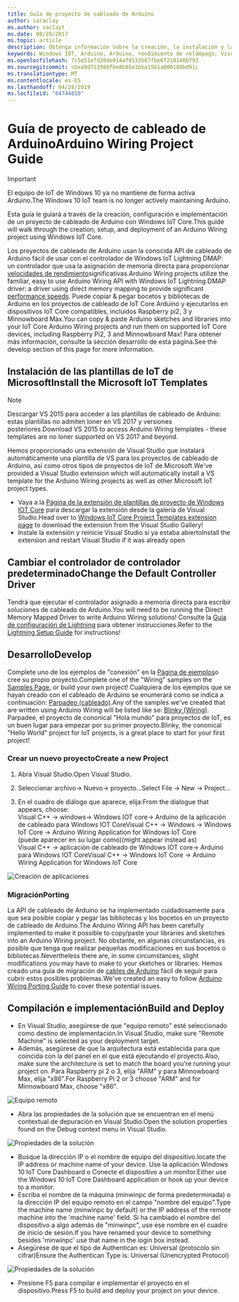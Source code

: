 ```yaml
---
title: Guía de proyecto de cableado de Arduino
author: saraclay
ms.author: saclayt
ms.date: 08/28/2017
ms.topic: article
description: Obtenga información sobre la creación, la instalación y la implementación de un proyecto de cableado de Arduino con Windows IoT Core.
keywords: Windows IOT, Arduino, Arduino, rendimiento de relámpago, Visual Studio
ms.openlocfilehash: 7c5e51efd20de014af4533587fbe6f210140b793
ms.sourcegitcommit: cbea9d713986fbe8b85e1bba1561a000188bd91c
ms.translationtype: MT
ms.contentlocale: es-ES
ms.lasthandoff: 04/28/2019
ms.locfileid: "64744810"
---
```

# <a name="arduino-wiring-project-guide"></a><span data-ttu-id="78722-104">Guía de proyecto de cableado de Arduino</span><span class="sxs-lookup"><span data-stu-id="78722-104">Arduino Wiring Project Guide</span></span>

> [!IMPORTANT]
> <span data-ttu-id="78722-105">El equipo de IoT de Windows 10 ya no mantiene de forma activa Arduino.</span><span class="sxs-lookup"><span data-stu-id="78722-105">The Windows 10 IoT team is no longer actively maintaining Arduino.</span></span>

<span data-ttu-id="78722-106">Esta guía le guiará a través de la creación, configuración e implementación de un proyecto de cableado de Arduino con Windows IoT Core.</span><span class="sxs-lookup"><span data-stu-id="78722-106">This guide will walk through the creation, setup, and deployment of an Arduino Wiring project using Windows IoT Core.</span></span>

<span data-ttu-id="78722-107">Los proyectos de cableado de Arduino usan la conocida API de cableado de Arduino fácil de usar con el controlador de Windows IoT Lightning DMAP: un controlador que usa la asignación de memoria directa para proporcionar [velocidades de rendimiento](../develop-your-app/LightningPerformance.md)significativas.</span><span class="sxs-lookup"><span data-stu-id="78722-107">Arduino Wiring projects utilize the familiar, easy to use Arduino Wiring API with Windows IoT Lightning DMAP driver: a driver using direct memory mapping to provide significant [performance speeds](../develop-your-app/LightningPerformance.md).</span></span> <span data-ttu-id="78722-108">Puede copiar & pegar bocetos y bibliotecas de Arduino en los proyectos de cableado de IoT Core Arduino y ejecutarlos en dispositivos IoT Core compatibles, incluidos Raspberry pi2, 3 y Minnowboard Max.</span><span class="sxs-lookup"><span data-stu-id="78722-108">You can copy & paste Arduino sketches and libraries into your IoT Core Arduino Wiring projects and run them on supported IoT Core devices, including Raspberry Pi2, 3 and Minnowboard Max!</span></span> <span data-ttu-id="78722-109">Para obtener más información, consulte la sección desarrollo de esta página.</span><span class="sxs-lookup"><span data-stu-id="78722-109">See the develop section of this page for more information.</span></span>

## <a name="install-the-microsoft-iot-templates"></a><span data-ttu-id="78722-110">Instalación de las plantillas de IoT de Microsoft</span><span class="sxs-lookup"><span data-stu-id="78722-110">Install the Microsoft IoT Templates</span></span>

> [!NOTE]
> <span data-ttu-id="78722-111">Descargar VS 2015 para acceder a las plantillas de cableado de Arduino: estas plantillas no admiten loner en VS 2017 y versiones posteriores.</span><span class="sxs-lookup"><span data-stu-id="78722-111">Download VS 2015 to access Arduino Wiring templates - these templates are no loner supported on VS 2017 and beyond.</span></span>

<span data-ttu-id="78722-112">Hemos proporcionado una extensión de Visual Studio que instalará automáticamente una plantilla de VS para los proyectos de cableado de Arduino, así como otros tipos de proyectos de IoT de Microsoft.</span><span class="sxs-lookup"><span data-stu-id="78722-112">We've provided a Visual Studio extension which will automatically install a VS template for the Arduino Wiring projects as well as other Microsoft IoT project types.</span></span> 

- <span data-ttu-id="78722-113">Vaya a la [Página de la extensión de plantillas de proyecto de Windows IOT Core](https://go.microsoft.com/fwlink/?linkid=847472) para descargar la extensión desde la galería de Visual Studio.</span><span class="sxs-lookup"><span data-stu-id="78722-113">Head over to [Windows IoT Core Project Templates extension page](https://go.microsoft.com/fwlink/?linkid=847472) to download the extension from the Visual Studio Gallery!</span></span>
- <span data-ttu-id="78722-114">Instale la extensión y reinicie Visual Studio si ya estaba abierto</span><span class="sxs-lookup"><span data-stu-id="78722-114">Install the extension and restart Visual Studio if it was already open</span></span>

## <a name="change-the-default-controller-driver"></a><span data-ttu-id="78722-115">Cambiar el controlador de controlador predeterminado</span><span class="sxs-lookup"><span data-stu-id="78722-115">Change the Default Controller Driver</span></span>

<span data-ttu-id="78722-116">Tendrá que ejecutar el controlador asignado a memoria directa para escribir soluciones de cableado de Arduino.</span><span class="sxs-lookup"><span data-stu-id="78722-116">You will need to be running the Direct Memory Mapped Driver to write Arduino Wiring solutions!</span></span> <span data-ttu-id="78722-117">Consulte la [Guía de configuración de Lightning](../develop-your-app/LightningSetup.md) para obtener instrucciones.</span><span class="sxs-lookup"><span data-stu-id="78722-117">Refer to the [Lightning Setup Guide](../develop-your-app/LightningSetup.md) for instructions!</span></span>

## <a name="develop"></a><span data-ttu-id="78722-118">Desarrollo</span><span class="sxs-lookup"><span data-stu-id="78722-118">Develop</span></span>
<span data-ttu-id="78722-119">Complete uno de los ejemplos de "conexión" en la [Página de ejemplos](https://developer.microsoft.com/en-us/windows/iot/samples)o cree su propio proyecto.</span><span class="sxs-lookup"><span data-stu-id="78722-119">Complete one of the "Wiring" samples on the [Samples Page](https://developer.microsoft.com/en-us/windows/iot/samples), or build your own project!</span></span> <span data-ttu-id="78722-120">Cualquiera de los ejemplos que se hayan creado con el cableado de Arduino se enumerará como se indica a continuación: [Parpadeo (cableado)](https://developer.microsoft.com/en-us/windows/iot/samples/helloblinkybackgroundwiring).</span><span class="sxs-lookup"><span data-stu-id="78722-120">Any of the samples we've created that are written using Arduino Wiring will be listed like so: [Blinky (Wiring)](https://developer.microsoft.com/en-us/windows/iot/samples/helloblinkybackgroundwiring).</span></span> <span data-ttu-id="78722-121">Parpadee, el proyecto de cononical "Hola mundo" para proyectos de IoT, es un buen lugar para empezar por su primer proyecto.</span><span class="sxs-lookup"><span data-stu-id="78722-121">Blinky, the cononical "Hello World" project for IoT projects, is a great place to start for your first project!</span></span>

### <a name="create-a-new-project"></a><span data-ttu-id="78722-122">Crear un nuevo proyecto</span><span class="sxs-lookup"><span data-stu-id="78722-122">Create a new Project</span></span>
1. <span data-ttu-id="78722-123">Abra Visual Studio.</span><span class="sxs-lookup"><span data-stu-id="78722-123">Open Visual Studio.</span></span>

2. <span data-ttu-id="78722-124">Seleccionar archivo-> Nuevo-> proyecto...</span><span class="sxs-lookup"><span data-stu-id="78722-124">Select File -> New -> Project...</span></span>

3. <span data-ttu-id="78722-125">En el cuadro de diálogo que aparece, elija:</span><span class="sxs-lookup"><span data-stu-id="78722-125">From the dialogue that appears, choose:</span></span>  
<span data-ttu-id="78722-126">Visual C++ -> windows-> Windows IOT core-> Arduino de la aplicación de cableado para Windows IOT Core</span><span class="sxs-lookup"><span data-stu-id="78722-126">Visual C++ -> Windows -> Windows IoT Core -> Arduino Wiring Application for Windows IoT Core</span></span>  
<span data-ttu-id="78722-127">(puede aparecer en su lugar como)</span><span class="sxs-lookup"><span data-stu-id="78722-127">(might appear instead as)</span></span>  
<span data-ttu-id="78722-128">Visual C++ -> aplicación de cableado de Windows IOT core-> Arduino para Windows IOT Core</span><span class="sxs-lookup"><span data-stu-id="78722-128">Visual C++ -> Windows IoT Core -> Arduino Wiring Application for Windows IoT Core</span></span> 


![Creación de aplicaciones](../media/ArduinoWiring/appcreate.png)

### <a name="porting"></a><span data-ttu-id="78722-130">Migración</span><span class="sxs-lookup"><span data-stu-id="78722-130">Porting</span></span>

<span data-ttu-id="78722-131">La API de cableado de Arduino se ha implementado cuidadosamente para que sea posible copiar y pegar las bibliotecas y los bocetos en un proyecto de cableado de Arduino.</span><span class="sxs-lookup"><span data-stu-id="78722-131">The Arduino Wiring API has been carefully implemented to make it possible to copy/paste your libraries and sketches into an Arduino Wiring project.</span></span> <span data-ttu-id="78722-132">No obstante, en algunas circunstancias, es posible que tenga que realizar pequeñas modificaciones en sus bocetos o bibliotecas.</span><span class="sxs-lookup"><span data-stu-id="78722-132">Nevertheless there are, in some circumstances, slight modifications you may have to make to your sketches or libraries.</span></span> <span data-ttu-id="78722-133">Hemos creado una guía de migración de [cables de Arduino](ArduinoWiringPortingGuide.md) fácil de seguir para cubrir estos posibles problemas.</span><span class="sxs-lookup"><span data-stu-id="78722-133">We've created an easy to follow [Arduino Wiring Porting Guide](ArduinoWiringPortingGuide.md) to cover these potential issues.</span></span>

## <a name="build-and-deploy"></a><span data-ttu-id="78722-134">Compilación e implementación</span><span class="sxs-lookup"><span data-stu-id="78722-134">Build and Deploy</span></span>

- <span data-ttu-id="78722-135">En Visual Studio, asegúrese de que "equipo remoto" esté seleccionado como destino de implementación.</span><span class="sxs-lookup"><span data-stu-id="78722-135">In Visual Studio, make sure "Remote Machine" is selected as your deployment target.</span></span>
- <span data-ttu-id="78722-136">Además, asegúrese de que la arquitectura está establecida para que coincida con la del panel en el que está ejecutando el proyecto.</span><span class="sxs-lookup"><span data-stu-id="78722-136">Also, make sure the  architecture is set to match the board you're running your project on.</span></span> <span data-ttu-id="78722-137">Para Raspberry pi 2 o 3, elija "ARM" y para Minnowboard Max, elija "x86".</span><span class="sxs-lookup"><span data-stu-id="78722-137">For Raspberry Pi 2 or 3 choose "ARM" and for Minnowboard Max, choose "x86".</span></span>

![Equipo remoto](../media/ArduinoWiring/wiringapp_remotemachine.png)

- <span data-ttu-id="78722-139">Abra las propiedades de la solución que se encuentran en el menú contextual de depuración en Visual Studio.</span><span class="sxs-lookup"><span data-stu-id="78722-139">Open the solution properties found on the Debug context menu in Visual Studio.</span></span>

![Propiedades de la solución](../media/ArduinoWiring/wiringapp_properties.png)

- <span data-ttu-id="78722-141">Busque la dirección IP o el nombre de equipo del dispositivo.</span><span class="sxs-lookup"><span data-stu-id="78722-141">locate the IP address or machine name of your device.</span></span> <span data-ttu-id="78722-142">Use la aplicación Windows 10 IoT Core Dashboard o Conecte el dispositivo a un monitor.</span><span class="sxs-lookup"><span data-stu-id="78722-142">Either use the Windows 10 IoT Core Dashboard application or hook up your device to a monitor.</span></span>
- <span data-ttu-id="78722-143">Escriba el nombre de la máquina (minwinpc de forma predeterminada) o la dirección IP del equipo remoto en el campo "nombre del equipo".</span><span class="sxs-lookup"><span data-stu-id="78722-143">Type the machine name (minwinpc by default) or the IP address of the remote machine into the 'machine name' field.</span></span> <span data-ttu-id="78722-144">Si ha cambiado el nombre del dispositivo a algo además de "minwinpc", use ese nombre en el cuadro de inicio de sesión.</span><span class="sxs-lookup"><span data-stu-id="78722-144">If you have renamed your device to something besides 'minwinpc' use that name in the login box instead.</span></span>
- <span data-ttu-id="78722-145">Asegúrese de que el tipo de Authentican es: Universal (protocolo sin cifrar)</span><span class="sxs-lookup"><span data-stu-id="78722-145">Ensure the Authentican Type is: Universal (Unencrypted Protocol)</span></span>

![Propiedades de la solución](../media/ArduinoWiring/wiringapp_properties2.png)

- <span data-ttu-id="78722-147">Presione F5 para compilar e implementar el proyecto en el dispositivo.</span><span class="sxs-lookup"><span data-stu-id="78722-147">Press F5 to build and deploy your project on your device.</span></span>
